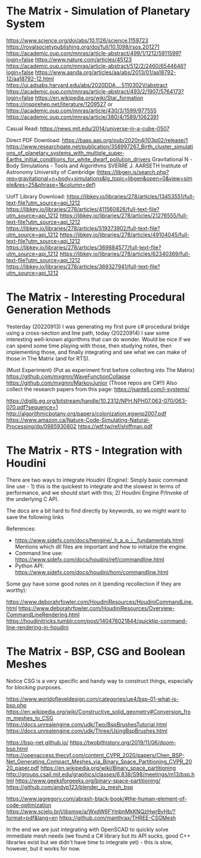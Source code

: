 <!-- I am thinking of migrating all collection of "research topics" and half-way reserach notes into this document - from both P9 and The Matrix and other aspects. So we have a centralized place to hold such information. one reason for this is that BookmarkNinja is not reliable (it's slow and I don't trust the note-taking feature of it, and at the moment we are using Telegram to hold such temporary notes (I tried to put some comments into Notion in database table format - and now I deeply regret it because I will have to migrate it. Note that ALL LINKS ARE NOT RELIABLE and it would be to our best conscience that we try to quickly save those HTML pages either as printed PDFs or SingleFile HTMLs or even PNG screenshots as soon as possible. -->

<!-- Try your best to make those reserach topics self-contained, and do make more notes and simply copying-pasting links and expect us to have time to re-collect them in the future: most likely, I won't have time. -->

# The Matrix - Simulation of Planetary System

<!-- (We downloaded one of the PDF textbooks and was reading through it; I vaguely remember the book has the issue that it spent too much chapters talking about basic algorithm optimization and not about physics and actual astronomy related fundamentals) -->

https://www.science.org/doi/abs/10.1126/science.1159723
https://royalsocietypublishing.org/doi/full/10.1098/rsos.201271
https://academic.oup.com/mnras/article-abstract/499/1/1212/5911599?login=false
https://www.nature.com/articles/45123
https://academic.oup.com/mnras/article-abstract/512/2/2460/6544646?login=false
https://www.aanda.org/articles/aa/abs/2013/01/aa18792-12/aa18792-12.html
https://ui.adsabs.harvard.edu/abs/2020DDA....5110302V/abstract
https://academic.oup.com/mnras/article-abstract/493/2/1907/5764173?login=false
https://en.wikipedia.org/wiki/Star_formation
https://inspirehep.net/literature/1209527 or https://academic.oup.com/mnras/article/430/3/1599/977555
https://academic.oup.com/mnras/article/380/4/1589/1062391

Casual Read:
https://news.mit.edu/2014/universe-in-a-cube-0507

Direct PDF Download:
https://baas.aas.org/pub/2020n4i103p02/release/1
https://www.researchgate.net/publication/358997267_Birth_cluster_simulations_of_planetary_systems_with_multiple_super-Earths_initial_conditions_for_white_dwarf_pollution_drivers
Gravitational N -Body Simulations - Tools and Algorithms SVERRE J. AARSETH Institute of Astronomy University of Cambridge (https://libgen.is/search.php?req=gravitational+n+body+simulations&lg_topic=libgen&open=0&view=simple&res=25&phrase=1&column=def)

UofT Library Download:
https://libkey.io/libraries/278/articles/13453551/full-text-file?utm_source=api_1212
https://libkey.io/libraries/278/articles/411560826/full-text-file?utm_source=api_1212
https://libkey.io/libraries/278/articles/21276555/full-text-file?utm_source=api_1212
https://libkey.io/libraries/278/articles/519373902/full-text-file?utm_source=api_1212
https://libkey.io/libraries/278/articles/49104045/full-text-file?utm_source=api_1212
https://libkey.io/libraries/278/articles/369884577/full-text-file?utm_source=api_1212
https://libkey.io/libraries/278/articles/62340369/full-text-file?utm_source=api_1212
https://libkey.io/libraries/278/articles/369327941/full-text-file?utm_source=api_1212

# The Matrix - Interesting Procedural Generation Methods

Yesterday (20220913) I was generating my first pure c# procedural bridge using a cross-section and line path, today (20220914) I saw some interesting well-known algorithms that can do wonder. Would be nice if we can spend some time playing with those, then studying notes, then implementing those, and finally integrating and see what we can make of those in The Matrix (and for RTS).

(Must Experiment) (Put as experiment first before collecting into The Matrix)
https://github.com/mxgmn/WaveFunctionCollapse
https://github.com/mxgmn/MarkovJunior
(Those repos are C#!!)
Also collect the research papers from this page: https://jsantell.com/l-systems/

https://diglib.eg.org/bitstream/handle/10.2312/NPH.NPH07.063-070/063-070.pdf?sequence=1
http://algorithmicbotany.org/papers/colonization.egwnp2007.pdf
https://www.amazon.ca/Nature-Code-Simulating-Natural-Processing/dp/0985930802
https://wtf.tw/ref/shiffman.pdf

# The Matrix - RTS - Integration with Houdini

There are two ways to integrate Houdini (Engine): Simply basic command line use - 1) this is the quickest to integrate and the slowest in terms of performance, and we should start with this; 2) Houdini Engine P/Invoke of the underlying C API.

The docs are a bit hard to find directly by keywords, so we might want to save the following links

References:

* https://www.sidefx.com/docs/hengine/_h_a_p_i__fundamentals.html: Mentions which dll files are important and how to initialize the engine.
* Command line use: https://www.sidefx.com/docs/houdini/ref/commandline.html
* Python API: https://www.sidefx.com/docs/houdini/hom/commandline.html

Some guy have some good notes on it (pending recollection if they are worthy):

https://www.deborahrfowler.com/HoudiniResources/HoudiniCommandLine.html
https://www.deborahrfowler.com/HoudiniResources/Overview-CommandLineRendering.html
https://houdinitricks.tumblr.com/post/140476021844/quicktip-command-line-rendering-in-houdini

# The Matrix - BSP, CSG and Boolean Meshes

Notice CSG is a very specific and handy way to construct things, especially for blocking purposes.

https://www.worldofleveldesign.com/categories/ue4/bsp-01-what-is-bsp.php
https://en.wikipedia.org/wiki/Constructive_solid_geometry#Conversion_from_meshes_to_CSG
https://docs.unrealengine.com/udk/Two/BspBrushesTutorial.html
https://docs.unrealengine.com/udk/Three/UsingBspBrushes.html

https://bsp-net.github.io/
https://twobithistory.org/2019/11/06/doom-bsp.html
https://openaccess.thecvf.com/content_CVPR_2020/papers/Chen_BSP-Net_Generating_Compact_Meshes_via_Binary_Space_Partitioning_CVPR_2020_paper.pdf
https://en.wikipedia.org/wiki/Binary_space_partitioning
http://groups.csail.mit.edu/graphics/classes/6.838/S98/meetings/m13/bsp.html
https://www.geeksforgeeks.org/binary-space-partitioning/
https://github.com/andyp123/blender_io_mesh_bsp

https://www.jagregory.com/abrash-black-book/#the-human-element-of-code-optimization
https://www.scielo.br/j/jbsmse/a/WxdW6FYmbnMkKNQzHwrByHb/?format=pdf&lang=en
https://github.com/manthrax/THREE-CSGMesh

In the end we are just integrating with OpenSCAD to quickly solve immediate mesh needs (we found a C# library but its API sucks, good C++ libraries exist but we didn't have time to integrate yet) - this is slow, however, but it works for now.